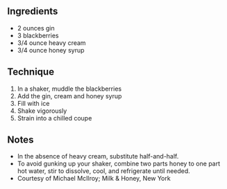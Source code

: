 Ingredients
-----------

* 2 ounces gin
* 3 blackberries
* 3/4 ounce heavy cream
* 3/4 ounce honey syrup

Technique
---------

1. In a shaker, muddle the blackberries
2. Add the gin, cream and honey syrup
3. Fill with ice
4. Shake vigorously
5. Strain into a chilled coupe

Notes
-----

* In the absence of heavy cream, substitute half-and-half.
* To avoid gunking up your shaker, combine two parts honey to one part hot
  water, stir to dissolve, cool, and refrigerate until needed.
* Courtesy of Michael McIlroy; Milk & Honey, New York